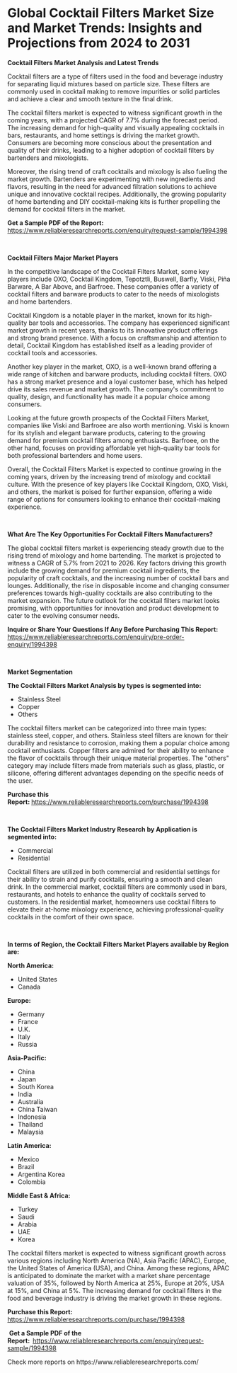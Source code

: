 <p><h1>Global Cocktail Filters Market Size and Market Trends: Insights and Projections from 2024 to 2031</h1></p><p><strong>Cocktail Filters Market Analysis and Latest Trends</strong></p>
<p><p>Cocktail filters are a type of filters used in the food and beverage industry for separating liquid mixtures based on particle size. These filters are commonly used in cocktail making to remove impurities or solid particles and achieve a clear and smooth texture in the final drink.</p><p>The cocktail filters market is expected to witness significant growth in the coming years, with a projected CAGR of 7.7% during the forecast period. The increasing demand for high-quality and visually appealing cocktails in bars, restaurants, and home settings is driving the market growth. Consumers are becoming more conscious about the presentation and quality of their drinks, leading to a higher adoption of cocktail filters by bartenders and mixologists.</p><p>Moreover, the rising trend of craft cocktails and mixology is also fueling the market growth. Bartenders are experimenting with new ingredients and flavors, resulting in the need for advanced filtration solutions to achieve unique and innovative cocktail recipes. Additionally, the growing popularity of home bartending and DIY cocktail-making kits is further propelling the demand for cocktail filters in the market.</p></p>
<p><strong>Get a Sample PDF of the Report:&nbsp;</strong> <a href="https://www.reliableresearchreports.com/enquiry/request-sample/1994398">https://www.reliableresearchreports.com/enquiry/request-sample/1994398</a></p>
<p>&nbsp;</p>
<p><strong>Cocktail Filters Major Market Players</strong></p>
<p><p>In the competitive landscape of the Cocktail Filters Market, some key players include OXO, Cocktail Kingdom, Tepotztli, Buswell, Barfly, Viski, Piña Barware, A Bar Above, and Barfroee. These companies offer a variety of cocktail filters and barware products to cater to the needs of mixologists and home bartenders.</p><p>Cocktail Kingdom is a notable player in the market, known for its high-quality bar tools and accessories. The company has experienced significant market growth in recent years, thanks to its innovative product offerings and strong brand presence. With a focus on craftsmanship and attention to detail, Cocktail Kingdom has established itself as a leading provider of cocktail tools and accessories.</p><p>Another key player in the market, OXO, is a well-known brand offering a wide range of kitchen and barware products, including cocktail filters. OXO has a strong market presence and a loyal customer base, which has helped drive its sales revenue and market growth. The company's commitment to quality, design, and functionality has made it a popular choice among consumers.</p><p>Looking at the future growth prospects of the Cocktail Filters Market, companies like Viski and Barfroee are also worth mentioning. Viski is known for its stylish and elegant barware products, catering to the growing demand for premium cocktail filters among enthusiasts. Barfroee, on the other hand, focuses on providing affordable yet high-quality bar tools for both professional bartenders and home users.</p><p>Overall, the Cocktail Filters Market is expected to continue growing in the coming years, driven by the increasing trend of mixology and cocktail culture. With the presence of key players like Cocktail Kingdom, OXO, Viski, and others, the market is poised for further expansion, offering a wide range of options for consumers looking to enhance their cocktail-making experience.</p></p>
<p>&nbsp;</p>
<p><strong>What Are The Key Opportunities For Cocktail Filters Manufacturers?</strong></p>
<p><p>The global cocktail filters market is experiencing steady growth due to the rising trend of mixology and home bartending. The market is projected to witness a CAGR of 5.7% from 2021 to 2026. Key factors driving this growth include the growing demand for premium cocktail ingredients, the popularity of craft cocktails, and the increasing number of cocktail bars and lounges. Additionally, the rise in disposable income and changing consumer preferences towards high-quality cocktails are also contributing to the market expansion. The future outlook for the cocktail filters market looks promising, with opportunities for innovation and product development to cater to the evolving consumer needs.</p></p>
<p><strong>Inquire or Share Your Questions If Any Before Purchasing This Report:</strong> <a href="https://www.reliableresearchreports.com/enquiry/pre-order-enquiry/1994398">https://www.reliableresearchreports.com/enquiry/pre-order-enquiry/1994398</a></p>
<p>&nbsp;</p>
<p><strong>Market Segmentation</strong></p>
<p><strong>The Cocktail Filters Market Analysis by types is segmented into:</strong></p>
<p><ul><li>Stainless Steel</li><li>Copper</li><li>Others</li></ul></p>
<p><p>The cocktail filters market can be categorized into three main types: stainless steel, copper, and others. Stainless steel filters are known for their durability and resistance to corrosion, making them a popular choice among cocktail enthusiasts. Copper filters are admired for their ability to enhance the flavor of cocktails through their unique material properties. The "others" category may include filters made from materials such as glass, plastic, or silicone, offering different advantages depending on the specific needs of the user.</p></p>
<p><strong>Purchase this Report:&nbsp;</strong><a href="https://www.reliableresearchreports.com/purchase/1994398">https://www.reliableresearchreports.com/purchase/1994398</a></p>
<p>&nbsp;</p>
<p><strong>The Cocktail Filters Market Industry Research by Application is segmented into:</strong></p>
<p><ul><li>Commercial</li><li>Residential</li></ul></p>
<p><p>Cocktail filters are utilized in both commercial and residential settings for their ability to strain and purify cocktails, ensuring a smooth and clean drink. In the commercial market, cocktail filters are commonly used in bars, restaurants, and hotels to enhance the quality of cocktails served to customers. In the residential market, homeowners use cocktail filters to elevate their at-home mixology experience, achieving professional-quality cocktails in the comfort of their own space.</p></p>
<p>&nbsp;</p>
<p><strong>In terms of Region, the Cocktail Filters Market Players available by Region are:</strong></p>
<p>
    <p> <strong> North America: </strong>
        <ul>
            <li>United States</li>
            <li>Canada</li>
        </ul>
        </p> 
    <p> <strong> Europe: </strong>
        <ul>
            <li>Germany</li>
            <li>France</li>
            <li>U.K.</li>
            <li>Italy</li>
            <li>Russia</li>
        </ul>
        </p> 
    <p> <strong> Asia-Pacific: </strong>
        <ul>
            <li>China</li>
            <li>Japan</li>
            <li>South Korea</li>
            <li>India</li>
            <li>Australia</li>
            <li>China Taiwan</li>
            <li>Indonesia</li>
            <li>Thailand</li>
            <li>Malaysia</li>
        </ul>
        </p> 
    <p> <strong> Latin America: </strong>
        <ul>
            <li>Mexico</li>
            <li>Brazil</li>
            <li>Argentina Korea</li>
            <li>Colombia</li>
        </ul>
        </p> 
    <p> <strong> Middle East & Africa: </strong>
        <ul>
            <li>Turkey</li>
            <li>Saudi</li>
            <li>Arabia</li>
            <li>UAE</li>
            <li>Korea</li>
        </ul>
    </p>
    </p>
<p><p>The cocktail filters market is expected to witness significant growth across various regions including North America (NA), Asia Pacific (APAC), Europe, the United States of America (USA), and China. Among these regions, APAC is anticipated to dominate the market with a market share percentage valuation of 35%, followed by North America at 25%, Europe at 20%, USA at 15%, and China at 5%. The increasing demand for cocktail filters in the food and beverage industry is driving the market growth in these regions.</p></p>
<p><strong>Purchase this Report: </strong><a href="https://www.reliableresearchreports.com/purchase/1994398">https://www.reliableresearchreports.com/purchase/1994398</a></p>
<p>&nbsp;<strong>Get a Sample PDF of the Report:&nbsp;&nbsp;</strong><a href="https://www.reliableresearchreports.com/enquiry/request-sample/1994398">https://www.reliableresearchreports.com/enquiry/request-sample/1994398</a></p>
<p><strong></strong></p>
<p>Check more reports on https://www.reliableresearchreports.com/</p>